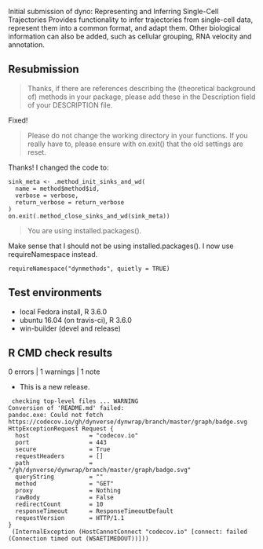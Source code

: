 Initial submission of dyno: Representing and Inferring Single-Cell Trajectories
  Provides functionality to infer trajectories from single-cell data,
  represent them into a common format, and adapt them. Other biological information
  can also be added, such as cellular grouping, RNA velocity and annotation.
  
## Resubmission

> Thanks, if there are references describing the (theoretical background
of) methods in your package, please add these in the Description field
of your DESCRIPTION file.

Fixed!

> Please do not change the working directory in your functions.
If you really have to, please ensure with on.exit() that the old 
settings are reset.

Thanks! I changed the code to:
```
sink_meta <- .method_init_sinks_and_wd(
  name = method$method$id,
  verbose = verbose,
  return_verbose = return_verbose
)
on.exit(.method_close_sinks_and_wd(sink_meta))
```

> You are using installed.packages().

Make sense that I should not be using installed.packages().
I now use requireNamespace instead.
```
requireNamespace("dynmethods", quietly = TRUE)
```

## Test environments
* local Fedora install, R 3.6.0
* ubuntu 16.04 (on travis-ci), R 3.6.0
* win-builder (devel and release)

## R CMD check results

0 errors | 1 warnings | 1 note

* This is a new release.

```
 checking top-level files ... WARNING
Conversion of 'README.md' failed:
pandoc.exe: Could not fetch https://codecov.io/gh/dynverse/dynwrap/branch/master/graph/badge.svg
HttpExceptionRequest Request {
  host                 = "codecov.io"
  port                 = 443
  secure               = True
  requestHeaders       = []
  path                 = "/gh/dynverse/dynwrap/branch/master/graph/badge.svg"
  queryString          = ""
  method               = "GET"
  proxy                = Nothing
  rawBody              = False
  redirectCount        = 10
  responseTimeout      = ResponseTimeoutDefault
  requestVersion       = HTTP/1.1
}
 (InternalException (HostCannotConnect "codecov.io" [connect: failed (Connection timed out (WSAETIMEDOUT))]))
 ```
